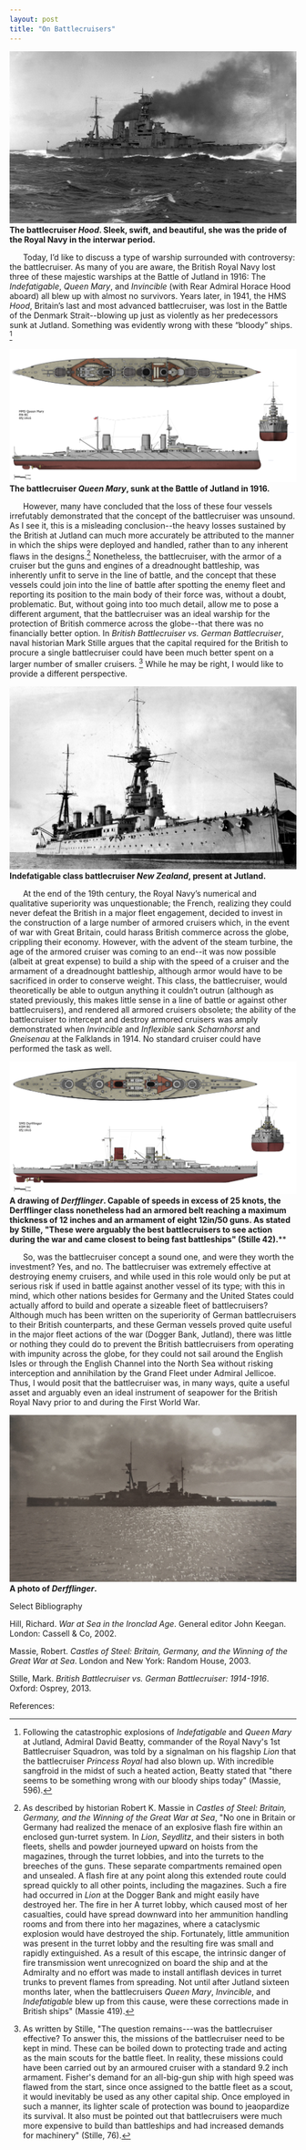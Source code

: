 ```yaml
---
layout: post
title: "On Battlecruisers"
---
```

![](/Images/965f69df2d96456252426c2f89f2f006.jpg)
**The battlecruiser _Hood_. Sleek, swift, and beautiful, she was the pride of the Royal Navy in the interwar period.** 

&nbsp;&nbsp;&nbsp;&nbsp;&nbsp;&nbsp;Today, I’d like to discuss a type of warship surrounded with controversy: the battlecruiser. As many of you are aware, the British Royal Navy lost three of these majestic warships at the Battle of Jutland in 1916: The *Indefatigable*, *Queen Mary*, and *Invincible* (with Rear Admiral Horace Hood aboard) all blew up with almost no survivors. Years later, in 1941, the HMS *Hood*, Britain’s last and most advanced battlecruiser, was lost in the Battle of the Denmark Strait--blowing up just as violently as her predecessors sunk at Jutland. Something was evidently wrong with these “bloody” ships. [^1]

![](/Images/QueenMary1916.png)
**The battlecruiser _Queen Mary_, sunk at the Battle of Jutland in 1916.** 

&nbsp;&nbsp;&nbsp;&nbsp;&nbsp;&nbsp;However, many have concluded that the loss of these four vessels irrefutably demonstrated that the concept of the battlecruiser was unsound. As I see it, this is a misleading conclusion--the heavy losses sustained by the British at Jutland can much more accurately be attributed to the manner in which the ships were deployed and handled, rather than to any inherent flaws in the designs.[^2] Nonetheless, the battlecruiser, with the armor of a cruiser but the guns and engines of a dreadnought battleship, was inherently unfit to serve in the line of battle, and the concept that these vessels could join into the line of battle after spotting the enemy fleet and reporting its position to the main body of their force was, without a doubt, problematic. But, without going into too much detail, allow me to pose a different argument, that the battlecruiser was an ideal warship for the protection of British commerce across the globe--that there was no financially better option. In *British Battlecruiser vs. German Battlecruiser*, naval historian Mark Stille argues that the capital required for the British to procure a single battlecruiser could have been much better spent on a larger number of smaller cruisers. [^3] While he may be right, I would like to provide a different perspective.

![](/Images/NewZealand1.jpg)
**Indefatigable class battlecruiser _New Zealand_, present at Jutland.**

&nbsp;&nbsp;&nbsp;&nbsp;&nbsp;&nbsp;At the end of the 19th century, the Royal Navy’s numerical and qualitative superiority was unquestionable; the French, realizing they could never defeat the British in a major fleet engagement, decided to invest in the construction of a large number of armored cruisers which, in the event of war with Great Britain, could harass British commerce across the globe, crippling their economy. However, with the advent of the steam turbine, the age of the armored cruiser was coming to an end--it was now possible (albeit at great expense) to build a ship with the speed of a cruiser and the armament of a dreadnought battleship, although armor would have to be sacrificed in order to conserve weight. This class, the battlecruiser, would theoretically be able to outgun anything it couldn’t outrun (although as stated previously, this makes little sense in a line of battle or against other battlecruisers), and rendered all armored cruisers obsolete; the ability of the battlecruiser to intercept and destroy armored cruisers was amply demonstrated when *Invincible* and *Inflexible* sank *Scharnhorst* and *Gneisenau* at the Falklands in 1914. No standard cruiser could have performed the task as well.

![](/Images/Derfflinger2.png)
**A drawing of _Derfflinger_. Capable of speeds in excess of 25 knots, the Derfflinger class nonetheless had an armored belt reaching a maximum thickness of 12 inches and an armament of eight 12in/50 guns. As stated by Stille, "These were arguably the best battlecruisers to see action during the war and came closest to being fast battleships" (Stille 42).****

&nbsp;&nbsp;&nbsp;&nbsp;&nbsp;&nbsp;So, was the battlecruiser concept a sound one, and were they worth the investment? Yes, and no. The battlecruiser was extremely effective at destroying enemy cruisers, and while used in this role would only be put at serious risk if used in battle against another vessel of its type; with this in mind, which other nations besides for Germany and the United States could actually afford to build and operate a sizeable fleet of battlecruisers? Although much has been written on the superiority of German battlecruisers to their British counterparts, and these German vessels proved quite useful in the major fleet actions of the war (Dogger Bank, Jutland), there was little or nothing they could do to prevent the British battlecruisers from operating with impunity across the globe, for they could not sail around the English Isles or through the English Channel into the North Sea without risking interception and annihilation by the Grand Fleet under Admiral Jellicoe. Thus, I would posit that the battlecruiser was, in many ways, quite a useful asset and arguably even an ideal instrument of seapower for the British Royal Navy prior to and during the First World War.

![](/Images/Derfflinger2.jpg)
**A photo of _Derfflinger_.**

Select Bibliography

Hill, Richard. *War at Sea in the Ironclad Age*. General editor John Keegan. London: Cassell & Co, 2002.

Massie, Robert. *Castles of Steel: Britain, Germany, and the Winning of the Great War at Sea*. London and New York: Random House, 2003. 

Stille, Mark. *British Battlecruiser vs. German Battlecruiser: 1914-1916*. Oxford: Osprey, 2013. 

References:

[^1]: Following the catastrophic explosions of *Indefatigable* and *Queen Mary* at Jutland, Admiral David Beatty, commander of the Royal Navy's 1st Battlecruiser Squadron, was told by a signalman on his flagship *Lion* that the battlecruiser *Princess Royal* had also blown up. With incredible sangfroid in the midst of such a heated action, Beatty stated that "there seems to be something wrong with our bloody ships today" (Massie, 596). 
[^2]: As described by historian Robert K. Massie in *Castles of Steel: Britain, Germany, and the Winning of the Great War at Sea*, "No one in Britain or Germany had realized the menace of an explosive flash fire within an enclosed gun-turret system. In *Lion*, *Seydlitz*, and their sisters in both fleets, shells and powder journeyed upward on hoists from the magazines, through the turret lobbies, and into the turrets to the breeches of the guns. These separate compartments remained open and unsealed. A flash fire at any point along this extended route could spread quickly to all other points, including the magazines. Such a fire had occurred in *Lion* at the Dogger Bank and might easily have destroyed her. The fire in her A turret lobby, which caused most of her casualties, could have spread downward into her ammunition handling rooms and from there into her magazines, where a cataclysmic explosion would have destroyed the ship. Fortunately, little ammunition was present in the turret lobby and the resulting fire was small and rapidly extinguished. As a result of this escape, the intrinsic danger of fire transmission went unrecognized on board the ship and at the Admiralty and no effort was made to install antiflash devices in turret trunks to prevent flames from spreading. Not until after Jutland sixteen months later, when the battlecruisers *Queen Mary*, *Invincible*, and *Indefatigable* blew up from this cause, were these corrections made in British ships" (Massie 419).
[^3]: As written by Stille, "The question remains---was the battlecruiser effective? To answer this, the missions of the battlecruiser need to be kept in mind. These can be boiled down to protecting trade and acting as the main scouts for the battle fleet. In reality, these missions could have been carried out by an armoured cruiser with a standard 9.2 inch armament. Fisher's demand for an all-big-gun ship with high speed was flawed from the start, since once assigned to the battle fleet as a scout, it would inevitably be used as any other capital ship. Once employed in such a manner, its lighter scale of protection was bound to jeaopardize its survival. It also must be pointed out that battlecruisers were much more expensive to build than battleships and had increased demands for machinery" (Stille, 76).



